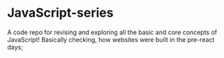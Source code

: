# JavaScript-series
A code repo for revising and exploring all the basic and core concepts of JavaScript!
Basically checking, how websites were built in the pre-react days;
